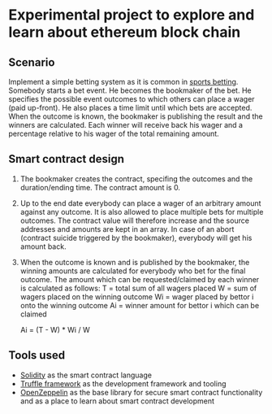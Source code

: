# Experimental project to explore and learn about ethereum block chain

## Scenario
Implement a simple betting system as it is common in  [sports betting]( https://en.wikipedia.org/wiki/Sports_betting).
Somebody starts a bet event. He becomes the bookmaker of the bet. He specifies the possible event outcomes to which others can place a wager (paid up-front). He also places a time limit until which bets are accepted.
When the outcome is known, the bookmaker is publishing the result and the winners are calculated. Each winner will receive back his wager and a percentage relative to his wager of the total remaining amount.

## Smart contract design
1. The bookmaker creates the contract, specifing the outcomes and the duration/ending time. The contract amount is 0.

2. Up to the end date everybody can place a wager of an arbitrary amount against any outcome. It is also allowed to place multiple bets for multiple outcomes.
The contract value will therefore increase and the source addresses and amounts are kept in an array. In case of an
abort (contract suicide triggered by the bookmaker), everybody will get his amount back.

3. When the outcome is known and is published by the bookmaker, the winning amounts are calculated for everybody who bet for the final outcome. The amount which can be requested/claimed by each winner is calculated as follows:
    T = total sum of all wagers placed
    W = sum of wagers placed on the winning outcome
    Wi = wager placed by bettor i onto the winning outcome
    Ai = winner amount for bettor i which can be claimed

    Ai = (T - W) * Wi / W

## Tools used
* [Solidity](https://solidity.readthedocs.io/) as the smart contract language
* [Truffle framework](http://truffleframework.com) as the development framework and tooling
* [OpenZeppelin](https://openzeppelin.org) as the base library for secure smart contract functionality and as a place to learn about smart contract development